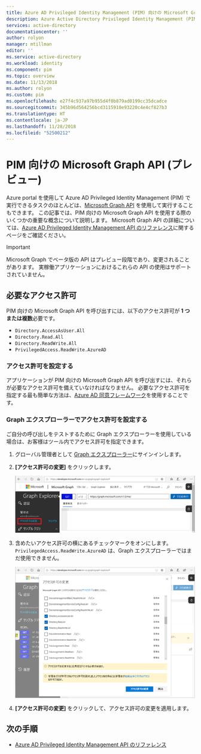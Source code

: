 ```yaml
---
title: Azure AD Privileged Identity Management (PIM) 向けの Microsoft Graph API (プレビュー) | Microsoft Docs
description: Azure Active Directory Privileged Identity Management (PIM) 向けの Microsoft Graph API (プレビュー) の使用に関する情報を提供します。
services: active-directory
documentationcenter: ''
author: rolyon
manager: mtillman
editor: ''
ms.service: active-directory
ms.workload: identity
ms.component: pim
ms.topic: overview
ms.date: 11/13/2018
ms.author: rolyon
ms.custom: pim
ms.openlocfilehash: e27f4c937a97b955d4f0b879ad0199cc35dcadce
ms.sourcegitcommit: 345b96d564256bcd3115910e93220c4e4cf827b3
ms.translationtype: HT
ms.contentlocale: ja-JP
ms.lasthandoff: 11/28/2018
ms.locfileid: "52500212"
---
```

# <a name="microsoft-graph-apis-for-pim-preview"></a>PIM 向けの Microsoft Graph API (プレビュー)

Azure portal を使用して Azure AD Privileged Identity Management (PIM) で実行できるタスクのほとんどは、[Microsoft Graph API](https://developer.microsoft.com/graph/docs/concepts/overview) を使用して実行することもできます。 この記事では、PIM 向けの Microsoft Graph API を使用する際のいくつかの重要な概念について説明します。 Microsoft Graph API の詳細については、[Azure AD Privileged Identity Management API のリファレンス](https://developer.microsoft.com/graph/docs/api-reference/beta/resources/privilegedidentitymanagement_root)に関するページをご確認ください。

> [!IMPORTANT]
> Microsoft Graph でベータ版の API はプレビュー段階であり、変更されることがあります。 実稼働アプリケーションにおけるこれらの API の使用はサポートされていません。

## <a name="required-permissions"></a>必要なアクセス許可

PIM 向けの Microsoft Graph API を呼び出すには、以下のアクセス許可が **1 つまたは複数**必要です。

- `Directory.AccessAsUser.All`
- `Directory.Read.All`
- `Directory.ReadWrite.All`
- `PrivilegedAccess.ReadWrite.AzureAD`

### <a name="set-permissions"></a>アクセス許可を設定する

アプリケーションが PIM 向けの Microsoft Graph API を呼び出すには、それらが必要なアクセス許可を備えていなければなりません。 必要なアクセス許可を指定する最も簡単な方法は、[Azure AD 同意フレームワーク](../develop/consent-framework.md)を使用することです。

### <a name="set-permissions-in-graph-explorer"></a>Graph エクスプローラーでアクセス許可を設定する

ご自分の呼び出しをテストするために Graph エクスプローラーを使用している場合は、お客様はツール内でアクセス許可を指定できます。

1. グローバル管理者として [Graph エクスプローラー](https://developer.microsoft.com/graph/graph-explorer)にサインインします。

1. **[アクセス許可の変更]** をクリックします。

    ![Graph エクスプローラー - アクセス許可の変更](./media/pim-apis/graph-explorer.png)

1. 含めたいアクセス許可の横にあるチェックマークをオンにします。 `PrivilegedAccess.ReadWrite.AzureAD` は、Graph エクスプローラーではまだ使用できません。

    ![Graph エクスプローラー - アクセス許可の変更](./media/pim-apis/graph-explorer-modify-permissions.png)

1. **[アクセス許可の変更]** をクリックして、アクセス許可の変更を適用します。

## <a name="next-steps"></a>次の手順

- [Azure AD Privileged Identity Management API のリファレンス](https://developer.microsoft.com/graph/docs/api-reference/beta/resources/privilegedidentitymanagement_root)
